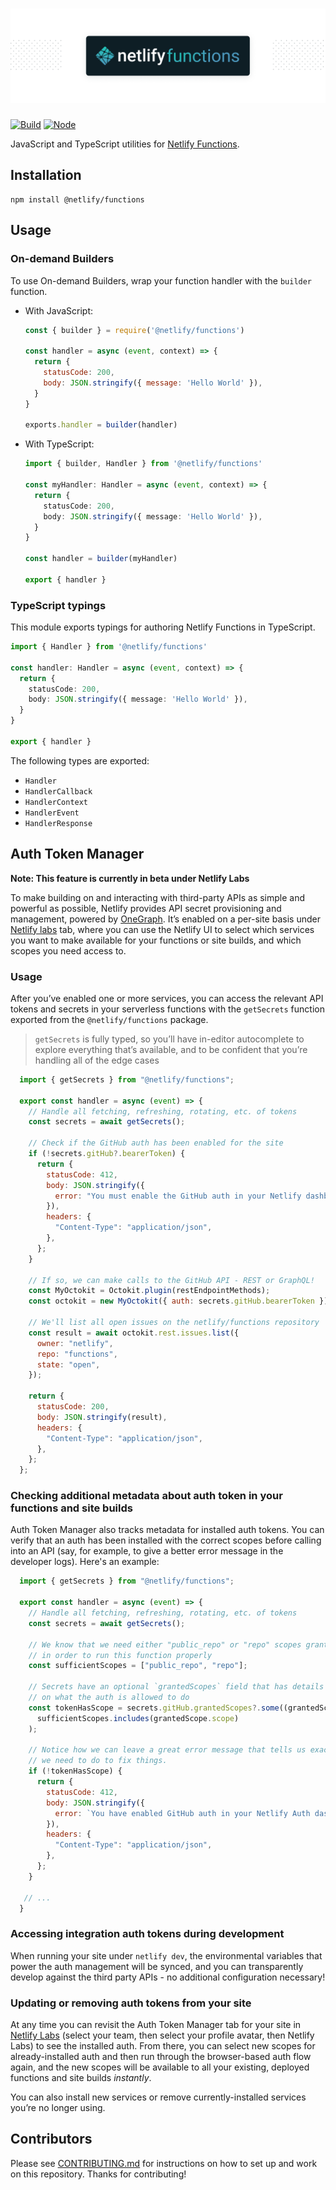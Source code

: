 # ![functions](functions.png)

[![Build](https://github.com/netlify/functions/workflows/Build/badge.svg)](https://github.com/netlify/functions/actions)
[![Node](https://img.shields.io/node/v/@netlify/functions.svg?logo=node.js)](https://www.npmjs.com/package/@netlify/functions)

JavaScript and TypeScript utilities for [Netlify Functions](https://docs.netlify.com/functions/overview/).

## Installation

```
npm install @netlify/functions
```

## Usage

### On-demand Builders

To use On-demand Builders, wrap your function handler with the `builder` function.

- With JavaScript:

  ```js
  const { builder } = require('@netlify/functions')

  const handler = async (event, context) => {
    return {
      statusCode: 200,
      body: JSON.stringify({ message: 'Hello World' }),
    }
  }

  exports.handler = builder(handler)
  ```

- With TypeScript:

  ```ts
  import { builder, Handler } from '@netlify/functions'

  const myHandler: Handler = async (event, context) => {
    return {
      statusCode: 200,
      body: JSON.stringify({ message: 'Hello World' }),
    }
  }

  const handler = builder(myHandler)

  export { handler }
  ```

### TypeScript typings

This module exports typings for authoring Netlify Functions in TypeScript.

```ts
import { Handler } from '@netlify/functions'

const handler: Handler = async (event, context) => {
  return {
    statusCode: 200,
    body: JSON.stringify({ message: 'Hello World' }),
  }
}

export { handler }
```

The following types are exported:

- `Handler`
- `HandlerCallback`
- `HandlerContext`
- `HandlerEvent`
- `HandlerResponse`


## Auth Token Manager

**Note: This feature is currently in beta under Netlify Labs**

To make building on and interacting with third-party APIs as simple and powerful as possible, Netlify provides API secret provisioning and management, powered by [OneGraph](https://www.onegraph.com). It’s enabled on a per-site basis under [Netlify labs](https://app.netlify.com/user/labs) tab, where you can use the Netlify UI to select which services you want to make available for your functions or site builds, and which scopes you need access to. 

### Usage

After you’ve enabled one or more services, you can access the relevant API tokens and secrets in your serverless functions with the `getSecrets` function exported from the `@netlify/functions` package.

> `getSecrets` is fully typed, so you’ll have in-editor autocomplete to explore everything that’s available, and to be confident that you’re handling all of the edge cases

  ```js
    import { getSecrets } from "@netlify/functions";
    
    export const handler = async (event) => {
      // Handle all fetching, refreshing, rotating, etc. of tokens
      const secrets = await getSecrets();
    
      // Check if the GitHub auth has been enabled for the site
      if (!secrets.gitHub?.bearerToken) {
        return {
          statusCode: 412,
          body: JSON.stringify({
            error: "You must enable the GitHub auth in your Netlify dashboard",
          }),
          headers: {
            "Content-Type": "application/json",
          },
        };
      }
    
      // If so, we can make calls to the GitHub API - REST or GraphQL!
      const MyOctokit = Octokit.plugin(restEndpointMethods);
      const octokit = new MyOctokit({ auth: secrets.gitHub.bearerToken });
    
      // We'll list all open issues on the netlify/functions repository
      const result = await octokit.rest.issues.list({
        owner: "netlify",
        repo: "functions",
        state: "open",
      });
    
      return {
        statusCode: 200,
        body: JSON.stringify(result),
        headers: {
          "Content-Type": "application/json",
        },
      };
    };
  ```

### Checking additional metadata about auth token in your functions and site builds
Auth Token Manager also tracks metadata for installed auth tokens. You can verify that an auth has been installed with the correct scopes before calling into an API (say, for example, to give a better error message in the developer logs). Here's an example:

  ```js
    import { getSecrets } from "@netlify/functions";
    
    export const handler = async (event) => {
      // Handle all fetching, refreshing, rotating, etc. of tokens
      const secrets = await getSecrets();
    
      // We know that we need either "public_repo" or "repo" scopes granted
      // in order to run this function properly
      const sufficientScopes = ["public_repo", "repo"];
    
      // Secrets have an optional `grantedScopes` field that has details
      // on what the auth is allowed to do
      const tokenHasScope = secrets.gitHub.grantedScopes?.some((grantedScope) =>
        sufficientScopes.includes(grantedScope.scope)
      );
    
      // Notice how we can leave a great error message that tells us exactly what
      // we need to do to fix things.
      if (!tokenHasScope) {
        return {
          statusCode: 412,
          body: JSON.stringify({
            error: `You have enabled GitHub auth in your Netlify Auth dashboard, but it's missing a required scope. The auth must have one (or both) of the scopes: ${sufficientScopes.join(", ")}`,
          }),
          headers: {
            "Content-Type": "application/json",
          },
        };
      }
    
     // ...
    }
  ```

### Accessing integration auth tokens during development

When running your site under `netlify dev`, the environmental variables that power the auth management will be synced, and you can transparently develop against the third party APIs - no additional configuration necessary!

### Updating or removing auth tokens from your site

At any time you can revisit the Auth Token Manager tab for your site in [Netlify Labs](https://app.netlify.com/user/labs) (select your team, then select your profile avatar, then Netlify Labs) to see the installed auth. From there, you can select new scopes for already-installed auth and then run through the browser-based auth flow again, and the new scopes will be available to all your existing, deployed functions and site builds _instantly_.

You can also install new services or remove currently-installed services you’re no longer using.

## Contributors

Please see [CONTRIBUTING.md](./CONTRIBUTING.md) for instructions on how to set up and work on this repository. Thanks
for contributing!
